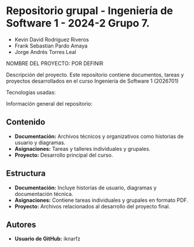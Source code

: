 # Repositorio grupal - Ingeniería de Software 1 - 2024-2 Grupo 7.
- Kevin David Rodriguez Riveros
- Frank Sebastian Pardo Amaya
- Jorge Andrés Torres Leal

NOMBRE DEL PROYECTO: POR DEFINIR

Descripción del proyecto.
Este repositorio contiene documentos, tareas y proyectos desarrollados en el curso Ingeniería de Software 1 (2026701) 

Tecnologías usadas: 

Información general del repositorio:
## Contenido  
- **Documentación:** Archivos técnicos y organizativos como historias de usuario y diagramas.  
- **Asignaciones:** Tareas y talleres individuales y grupales.  
- **Proyecto:** Desarrollo principal del curso.  

## Estructura  
- **Documentación:** Incluye historias de usuario, diagramas y documentación técnica.  
- **Asignaciones:** Contiene tareas individuales y grupales en formato PDF.  
- **Proyecto:** Archivos relacionados al desarrollo del proyecto final.  

## Autores  
- **Usuario de GitHub:** iknarfz  
